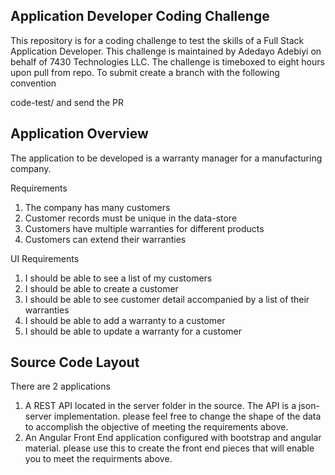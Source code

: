 ## Application Developer Coding Challenge
This repository is for a coding challenge to test the skills of a Full Stack Application Developer.
This challenge is maintained by Adedayo Adebiyi on behalf of 7430 Technologies LLC.
The challenge is timeboxed to eight hours upon pull from repo. To submit create a branch with the following convention

code-test/<candidate-first-initial> and send the PR

## Application Overview
The application to be developed is a warranty manager for a manufacturing company.

Requirements
1. The company has many customers
2. Customer records must be unique in the data-store
3. Customers have multiple warranties for different products
4. Customers can extend their warranties

UI Requirements
1. I should be able to see a list of my customers
2. I should be able to create a customer
3. I should be able to see customer detail accompanied by a list of their warranties
4. I should be able to add a warranty to a customer
5. I should be able to update a warranty for a customer

## Source Code Layout

There are 2 applications 
1. A REST API located in the server folder in the source. The API is a json-server implementation. please feel free to change the shape of the data to accomplish the objective of meeting the requirements above.
2. An Angular Front End application configured with bootstrap and angular material. please use this to create the front end pieces that will enable you to meet the requirments above.